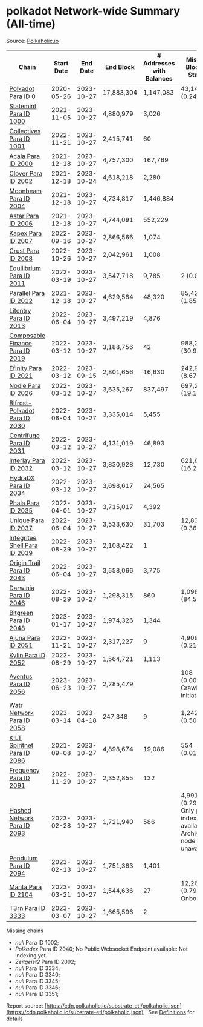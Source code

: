 # polkadot Network-wide Summary (All-time)

Source: [Polkaholic.io](https://polkaholic.io)


| Chain            | Start Date | End Date | End Block | # Addresses with Balances | Missing Blocks / Status |
| ---------------- | ---------- | ---------| --------- | ------------------------- | ----------------------- |
| [Polkadot Para ID 0](/polkadot/0-polkadot) | 2020-05-26 | 2023-10-27 | 17,883,304 |  1,147,083 | 43,144 (0.24%)  |
| [Statemint Para ID 1000](/polkadot/1000-statemint) | 2021-11-05 | 2023-10-27 | 4,880,979 |  3,026 |    |
| [Collectives Para ID 1001](/polkadot/1001-collectives) | 2022-11-21 | 2023-10-27 | 2,415,741 |  60 |    |
| [Acala Para ID 2000](/polkadot/2000-acala) | 2021-12-18 | 2023-10-27 | 4,757,300 |  167,769 |    |
| [Clover Para ID 2002](/polkadot/2002-clover) | 2021-12-18 | 2023-10-24 | 4,618,218 |  2,280 |    |
| [Moonbeam Para ID 2004](/polkadot/2004-moonbeam) | 2021-12-18 | 2023-10-27 | 4,734,817 |  1,446,884 |    |
| [Astar Para ID 2006](/polkadot/2006-astar) | 2021-12-18 | 2023-10-27 | 4,744,091 |  552,229 |    |
| [Kapex Para ID 2007](/polkadot/2007-kapex) | 2022-09-16 | 2023-10-27 | 2,866,566 |  1,074 |    |
| [Crust Para ID 2008](/polkadot/2008-crust) | 2022-10-26 | 2023-10-27 | 2,042,961 |  1,008 |    |
| [Equilibrium Para ID 2011](/polkadot/2011-equilibrium) | 2022-03-19 | 2023-10-27 | 3,547,718 |  9,785 | 2 (0.00%)  |
| [Parallel Para ID 2012](/polkadot/2012-parallel) | 2021-12-18 | 2023-10-27 | 4,629,584 |  48,320 | 85,422 (1.85%)  |
| [Litentry Para ID 2013](/polkadot/2013-litentry) | 2022-06-04 | 2023-10-27 | 3,497,219 |  4,876 |    |
| [Composable Finance Para ID 2019](/polkadot/2019-composable) | 2022-03-12 | 2023-10-27 | 3,188,756 |  42 | 988,228 (30.99%)  |
| [Efinity Para ID 2021](/polkadot/2021-efinity) | 2022-03-12 | 2023-09-15 | 2,801,656 |  16,630 | 242,949 (8.67%)  |
| [Nodle Para ID 2026](/polkadot/2026-nodle) | 2022-03-12 | 2023-10-27 | 3,635,267 |  837,497 | 697,249 (19.18%)  |
| [Bifrost-Polkadot Para ID 2030](/polkadot/2030-bifrost-dot) | 2022-06-04 | 2023-10-27 | 3,335,014 |  5,455 |    |
| [Centrifuge Para ID 2031](/polkadot/2031-centrifuge) | 2022-03-12 | 2023-10-27 | 4,131,019 |  46,893 |    |
| [Interlay Para ID 2032](/polkadot/2032-interlay) | 2022-03-12 | 2023-10-27 | 3,830,928 |  12,730 | 621,626 (16.23%)  |
| [HydraDX Para ID 2034](/polkadot/2034-hydradx) | 2022-03-12 | 2023-10-27 | 3,698,617 |  24,565 |    |
| [Phala Para ID 2035](/polkadot/2035-phala) | 2022-04-01 | 2023-10-27 | 3,715,017 |  4,392 |    |
| [Unique Para ID 2037](/polkadot/2037-unique) | 2022-06-04 | 2023-10-27 | 3,533,630 |  31,703 | 12,839 (0.36%)  |
| [Integritee Shell Para ID 2039](/polkadot/2039-integritee-shell) | 2022-08-29 | 2023-10-27 | 2,108,422 |  1 |    |
| [Origin Trail Para ID 2043](/polkadot/2043-origintrail) | 2022-06-04 | 2023-10-27 | 3,558,066 |  3,775 |    |
| [Darwinia Para ID 2046](/polkadot/2046-darwinia) | 2022-08-29 | 2023-10-27 | 1,298,315 |  860 | 1,098,047 (84.57%)  |
| [Bitgreen Para ID 2048](/polkadot/2048-bitgreen) | 2023-01-17 | 2023-10-27 | 1,974,326 |  1,344 |    |
| [Ajuna Para ID 2051](/polkadot/2051-ajuna) | 2022-11-21 | 2023-10-27 | 2,317,227 |  9 | 4,909 (0.21%)  |
| [Kylin Para ID 2052](/polkadot/2052-kylin) | 2022-08-29 | 2023-10-27 | 1,564,721 |  1,113 |    |
| [Aventus Para ID 2056](/polkadot/2056-aventus) | 2023-06-23 | 2023-10-27 | 2,285,479 |   | 108 (0.00%) Crawling initiated |
| [Watr Network Para ID 2058](/polkadot/2058-watr) | 2023-03-14 | 2023-04-18 | 247,348 |  9 | 1,242 (0.50%)  |
| [KILT Spiritnet Para ID 2086](/polkadot/2086-kilt) | 2021-09-08 | 2023-10-27 | 4,898,674 |  19,086 | 554 (0.01%)  |
| [Frequency Para ID 2091](/polkadot/2091-frequency) | 2022-11-29 | 2023-10-27 | 2,352,855 |  132 |    |
| [Hashed Network Para ID 2093](/polkadot/2093-hashed) | 2023-02-28 | 2023-10-27 | 1,721,940 |  586 | 4,991 (0.29%) Only partial index available: Archive node unavailable |
| [Pendulum Para ID 2094](/polkadot/2094-pendulum) | 2023-02-13 | 2023-10-27 | 1,751,363 |  1,401 |    |
| [Manta Para ID 2104](/polkadot/2104-manta) | 2023-03-21 | 2023-10-27 | 1,544,636 |  27 | 12,262 (0.79%) Onboarding |
| [T3rn Para ID 3333](/polkadot/3333-t3rn) | 2023-03-07 | 2023-10-27 | 1,665,596 |  2 |    |

Missing chains


* *null* Para ID 1002; 
* *Polkadex* Para ID 2040; No Public Websocket Endpoint available: Not indexing yet.
* *Zeitgeist2* Para ID 2092; 
* *null* Para ID 3334; 
* *null* Para ID 3340; 
* *null* Para ID 3345; 
* *null* Para ID 3346; 
* *null* Para ID 3351; 

Report source: [https://cdn.polkaholic.io/substrate-etl/polkaholic.json](https://cdn.polkaholic.io/substrate-etl/polkaholic.json) | See [Definitions](/DEFINITIONS.md) for details

